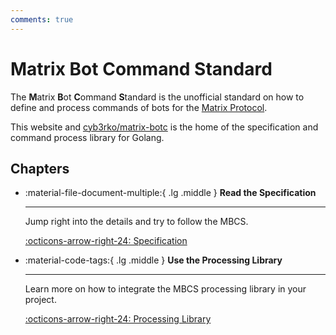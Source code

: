 ```yaml
---
comments: true
---
```


# Matrix Bot Command Standard

The **M**atrix **B**ot **C**ommand **S**tandard is the unofficial standard on how to define and process commands of bots for the [Matrix Protocol](https://matrix.org).

This website and [cyb3rko/matrix-botc](https://github.com/cyb3rko/matrix-botc) is the home of the specification and command process library for Golang.

## Chapters

<div class="grid cards" markdown>

-   :material-file-document-multiple:{ .lg .middle } __Read the Specification__

    ---

    Jump right into the details and try to follow the MBCS.

    [:octicons-arrow-right-24: Specification](specification/index.md)

-   :material-code-tags:{ .lg .middle } __Use the Processing Library__

    ---

    Learn more on how to integrate the MBCS processing library in your project.

    [:octicons-arrow-right-24: Processing Library](processor/index.md)

</div>
